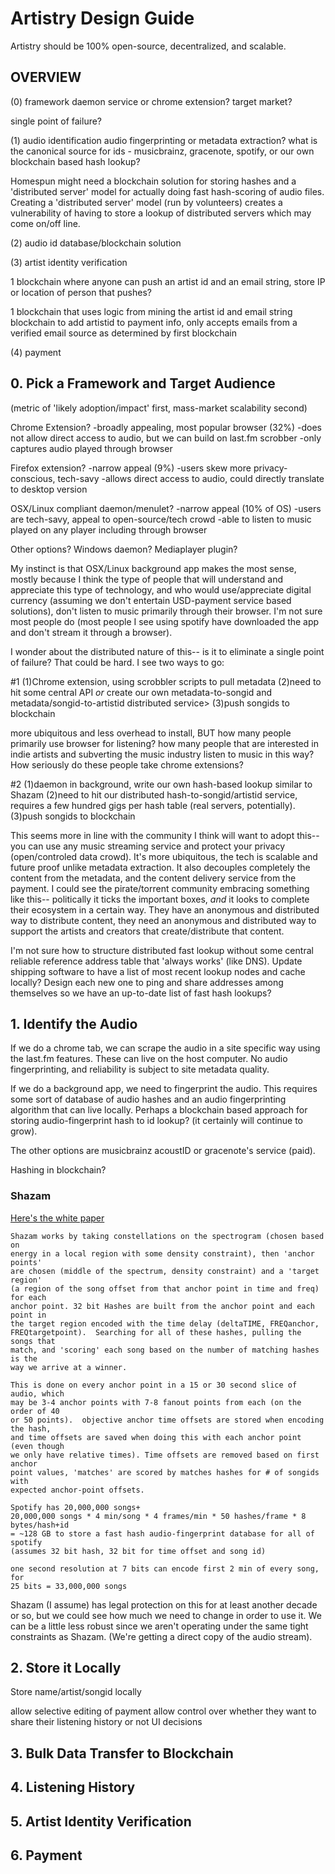 # Artistry Design Guide

Artistry should be 100% open-source, decentralized, and scalable.


## OVERVIEW

(0) framework
daemon service or chrome extension? target market?

single point of failure?

(1) audio identification
audio fingerprinting or metadata extraction?  what is
the canonical source for ids - musicbrainz, gracenote, spotify, or our own blockchain
based hash lookup?

Homespun might need a blockchain solution for storing hashes and a
'distributed server' model for actually doing fast hash-scoring of audio files. 
Creating a 'distributed server' model (run by volunteers) creates a vulnerability
of having to store a lookup of distributed servers which may come on/off line.

(2) audio id database/blockchain solution


(3) artist identity verification

1 blockchain where anyone can push an artist id and an email string, store IP
or location of person that pushes?

1 blockchain that uses logic from mining the artist id and email string
blockchain to add artistid to payment info, only accepts emails from a verified
email source as determined by first blockchain

(4) payment




## 0. Pick a Framework and Target Audience

(metric of 'likely adoption/impact' first, mass-market scalability second)

Chrome Extension?
    -broadly appealing, most popular browser (32%)
    -does not allow direct access to audio, but we can build on last.fm scrobber
    -only captures audio played through browser

Firefox extension?
    -narrow appeal (9%)
    -users skew more privacy-conscious, tech-savy
    -allows direct access to audio, could directly translate to desktop version 

OSX/Linux compliant daemon/menulet?
    -narrow appeal (10% of OS)
    -users are tech-savy, appeal to open-source/tech crowd
    -able to listen to music played on any player including through browser

Other options?  Windows daemon?  Mediaplayer plugin?


My instinct is that OSX/Linux background app makes the most sense, mostly
because I think the type of people that will understand and appreciate this
type of technology, and who would use/appreciate digital currency (assuming we
don't entertain USD-payment service based solutions), don't listen to music
primarily through their browser.  I'm not sure most people do (most people I
see using spotify have downloaded the app and don't stream it through a browser).


I wonder about the distributed nature of this-- is it to eliminate a single
point of failure?  That could be hard.  I see two ways to go:

#1
(1)Chrome extension, using scrobbler scripts to pull metadata
(2)need to hit some central API *or* create our own metadata-to-songid
and metadata/songid-to-artistid distributed service>
(3)push songids to blockchain

more ubiquitous and less overhead to install, BUT how many people primarily use
browser for listening?  how many people that are interested in indie artists
and subverting the music industry listen to music in this way?  How seriously
do these people take chrome extensions?

#2
(1)daemon in background, write our own hash-based lookup similar to Shazam
(2)need to hit our distributed hash-to-songid/artistid service, requires a few
hundred gigs per hash table (real servers, potentially).
(3)push songids to blockchain

This seems more in line with the community I think will want to adopt this--
you can use any music streaming service and protect your privacy
(open/controled data crowd).  It's more ubiquitous, the tech is scalable and
future proof unlike metadata extraction.  It also decouples completely the
content from the metadata, and the content delivery service from the payment.
I could see the pirate/torrent community embracing something like this--
politically it ticks the important boxes, *and* it looks to complete their
ecosystem in a certain way.  They have an anonymous and distributed way to
distribute content, they need an anonymous and distributed way to support the
artists and creators that create/distribute that content.

I'm not sure how to structure distributed fast lookup without some central
reliable reference address table that 'always works' (like DNS).  Update shipping software to
have a list of most recent lookup nodes and cache locally?  Design each new one
to ping and share addresses among themselves so we have an up-to-date list of
fast hash lookups?



## 1. Identify the Audio

If we do a chrome tab, we can scrape the audio in a site specific way using the
last.fm features. These can live on the host computer.  No audio
fingerprinting, and reliability is subject to site metadata quality.

If we do a background app, we need to fingerprint the audio.  This requires
some sort of database of audio hashes and an audio fingerprinting algorithm
that can live locally.  Perhaps a blockchain based approach for storing
audio-fingerprint hash to id lookup?  (it certainly will continue to grow).

The other options are musicbrainz acoustID or gracenote's service (paid).

Hashing in blockchain?


### Shazam
[Here's the white paper](https://www.ee.columbia.edu/~dpwe/papers/Wang03-shazam.pdf)
```
Shazam works by taking constellations on the spectrogram (chosen based on
energy in a local region with some density constraint), then 'anchor points'
are chosen (middle of the spectrum, density constraint) and a 'target region'
(a region of the song offset from that anchor point in time and freq) for each
anchor point. 32 bit Hashes are built from the anchor point and each point in
the target region encoded with the time delay (deltaTIME, FREQanchor,
FREQtargetpoint).  Searching for all of these hashes, pulling the songs that
match, and 'scoring' each song based on the number of matching hashes is the
way we arrive at a winner.

This is done on every anchor point in a 15 or 30 second slice of audio, which
may be 3-4 anchor points with 7-8 fanout points from each (on the order of 40
or 50 points).  objective anchor time offsets are stored when encoding the hash,
and time offsets are saved when doing this with each anchor point (even though
we only have relative times). Time offsets are removed based on first anchor
point values, 'matches' are scored by matches hashes for # of songids with
expected anchor-point offsets.

Spotify has 20,000,000 songs+
20,000,000 songs * 4 min/song * 4 frames/min * 50 hashes/frame * 8 bytes/hash+id
= ~128 GB to store a fast hash audio-fingerprint database for all of spotify
(assumes 32 bit hash, 32 bit for time offset and song id)

one second resolution at 7 bits can encode first 2 min of every song, for
25 bits = 33,000,000 songs

```
Shazam (I assume) has legal protection on this for at least another decade or
so, but we could see how much we need to change in order to use it.  We can be
a little less robust since we aren't operating under the same tight constraints
as Shazam. (We're getting a direct copy of the audio stream).



## 2. Store it Locally

Store name/artist/songid locally

allow selective editing of payment
allow control over whether they want to share their listening history or not
UI decisions


## 3. Bulk Data Transfer to Blockchain



## 4. Listening History



## 5. Artist Identity Verification


## 6. Payment
